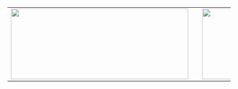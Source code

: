 <table align="center">
  <tr>
    <td>
      <a href="s">
        <img src="https://github-readme-stats.vercel.app/api/top-langs/?username=dijeungi&exclude_repo=dkssud8150.github.io&layout=compact&theme=tokyonight" height="160"  width="400px" />
      </a>
    </td>
    <td style="width: 40px;"></td> <!-- 가운데 여백 -->
    <td>
      <a href="s">
        <img src="https://github-readme-stats.vercel.app/api?username=dijeungi&theme=tokyonight&show_icons=true" height="160"  width="400px" />
      </a>
    </td>
  </tr>
</table>
